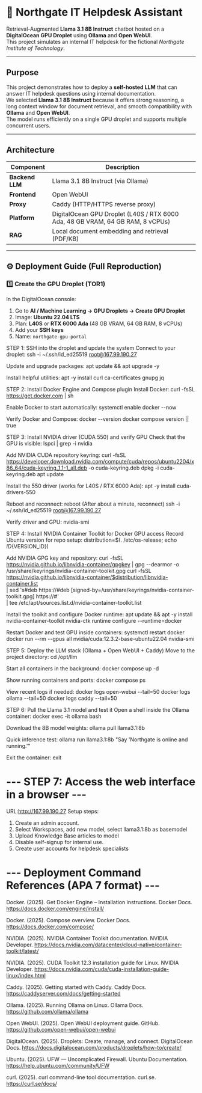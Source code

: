 # 🧠 Northgate IT Helpdesk Assistant

Retrieval-Augmented **Llama 3.1 8B Instruct** chatbot hosted on a **DigitalOcean GPU Droplet** using **Ollama** and **Open WebUI**.  
This project simulates an internal IT helpdesk for the fictional *Northgate Institute of Technology*.

---

## Purpose

This project demonstrates how to deploy a **self-hosted LLM** that can answer IT helpdesk questions using internal documentation.  
We selected **Llama 3.1 8B Instruct** because it offers strong reasoning, a long context window for document retrieval, and smooth compatibility with **Ollama** and **Open WebUI**.  
The model runs efficiently on a single GPU droplet and supports multiple concurrent users.

---

## Architecture

| Component | Description |
|------------|-------------|
| **Backend LLM** | Llama 3.1 8B Instruct (via Ollama) |
| **Frontend** | Open WebUI |
| **Proxy** | Caddy (HTTP/HTTPS reverse proxy) |
| **Platform** | DigitalOcean GPU Droplet (L40S / RTX 6000 Ada, 48 GB VRAM, 64 GB RAM, 8 vCPUs) |
| **RAG** | Local document embedding and retrieval (PDF/KB) |

---

## ⚙️ Deployment Guide (Full Reproduction)

### 1️⃣ Create the GPU Droplet (TOR1)

In the DigitalOcean console:  
1. Go to **AI / Machine Learning → GPU Droplets → Create GPU Droplet**  
2. Image: **Ubuntu 22.04 LTS**  
3. Plan: **L40S** or **RTX 6000 Ada** (48 GB VRAM, 64 GB RAM, 8 vCPUs)  
4. Add your **SSH keys**   
5. Name: `northgate-gpu-portal`  

STEP 1: SSH into the droplet and update the system
Connect to your droplet:
ssh -i ~/.ssh/id_ed25519 root@167.99.190.27

Update and upgrade packages:
apt update && apt upgrade -y

Install helpful utilities:
apt -y install curl ca-certificates gnupg jq



STEP 2: Install Docker Engine and Compose plugin
Install Docker:
curl -fsSL https://get.docker.com | sh

Enable Docker to start automatically:
systemctl enable docker --now

Verify Docker and Compose:
docker --version
docker compose version || true


STEP 3: Install NVIDIA driver (CUDA 550) and verify GPU
Check that the GPU is visible:
lspci | grep -i nvidia

Add NVIDIA CUDA repository keyring:
curl -fsSL https://developer.download.nvidia.com/compute/cuda/repos/ubuntu2204/x86_64/cuda-keyring_1.1-1_all.deb -o cuda-keyring.deb
dpkg -i cuda-keyring.deb
apt update

Install the 550 driver (works for L40S / RTX 6000 Ada):
apt -y install cuda-drivers-550

Reboot and reconnect:
reboot
(After about a minute, reconnect)
ssh -i ~/.ssh/id_ed25519 root@167.99.190.27

Verify driver and GPU:
nvidia-smi

STEP 4: Install NVIDIA Container Toolkit for Docker GPU access
Record Ubuntu version for repo setup:
distribution=$(. /etc/os-release; echo ${ID}${VERSION_ID})

Add NVIDIA GPG key and repository:
curl -fsSL https://nvidia.github.io/libnvidia-container/gpgkey | gpg --dearmor -o /usr/share/keyrings/nvidia-container-toolkit.gpg
curl -fsSL https://nvidia.github.io/libnvidia-container/$distribution/libnvidia-container.list \
 | sed 's#deb https://#deb [signed-by=/usr/share/keyrings/nvidia-container-toolkit.gpg] https://#' \
 | tee /etc/apt/sources.list.d/nvidia-container-toolkit.list

Install the toolkit and configure Docker runtime:
apt update && apt -y install nvidia-container-toolkit
nvidia-ctk runtime configure --runtime=docker

Restart Docker and test GPU inside containers:
systemctl restart docker
docker run --rm --gpus all nvidia/cuda:12.3.2-base-ubuntu22.04 nvidia-smi

STEP 5: Deploy the LLM stack (Ollama + Open WebUI + Caddy)
Move to the project directory:
cd /opt/llm

Start all containers in the background:
docker compose up -d

Show running containers and ports:
docker compose ps

View recent logs if needed:
docker logs open-webui --tail=50
docker logs ollama --tail=50
docker logs caddy --tail=50

STEP 6: Pull the Llama 3.1 model and test it
Open a shell inside the Ollama container:
docker exec -it ollama bash

Download the 8B model weights:
ollama pull llama3.1:8b

Quick inference test:
ollama run llama3.1:8b "Say 'Northgate is online and running.'"

Exit the container:
exit



# --- STEP 7: Access the web interface in a browser ---
URL:http://167.99.190.27
Setup steps:
1. Create an admin account.
2. Select Workspaces, add new model, select llama3.1:8b as basemodel
3. Upload Knowledge Base articles to model
4. Disable self-signup for internal use.
5. Create user accounts for helpdesk specialists


# --- Deployment Command References (APA 7 format) ---

Docker. (2025). Get Docker Engine – Installation instructions. Docker Docs. https://docs.docker.com/engine/install/

Docker. (2025). Compose overview. Docker Docs. https://docs.docker.com/compose/

NVIDIA. (2025). NVIDIA Container Toolkit documentation. NVIDIA Developer. https://docs.nvidia.com/datacenter/cloud-native/container-toolkit/latest/

NVIDIA. (2025). CUDA Toolkit 12.3 installation guide for Linux. NVIDIA Developer. https://docs.nvidia.com/cuda/cuda-installation-guide-linux/index.html

Caddy. (2025). Getting started with Caddy. Caddy Docs. https://caddyserver.com/docs/getting-started

Ollama. (2025). Running Ollama on Linux. Ollama Docs. https://github.com/ollama/ollama

Open WebUI. (2025). Open WebUI deployment guide. GitHub. https://github.com/open-webui/open-webui

DigitalOcean. (2025). Droplets: Create, manage, and connect. DigitalOcean Docs. https://docs.digitalocean.com/products/droplets/how-to/create/

Ubuntu. (2025). UFW — Uncomplicated Firewall. Ubuntu Documentation. https://help.ubuntu.com/community/UFW

curl. (2025). curl command-line tool documentation. curl.se. https://curl.se/docs/
